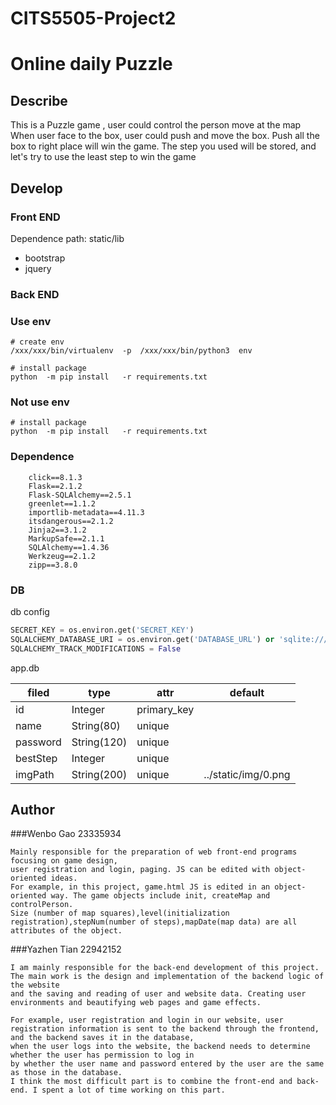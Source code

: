 # CITS5505-Project2
# Online daily Puzzle

## Describe

This is a Puzzle game , user could control the person move at the map
When user face to the box, user could push and move the box.
Push all the box to right place will win the game.
The step you used will be stored, and let's try to use the least step to win the game


## Develop

### Front END

Dependence path: static/lib
  * bootstrap
  * jquery


### Back END
### Use env

```shell
# create env
/xxx/xxx/bin/virtualenv  -p  /xxx/xxx/bin/python3  env

# install package
python  -m pip install   -r requirements.txt 

```

### Not use env

```shell
# install package
python  -m pip install   -r requirements.txt 
```

### Dependence

```shell
    click==8.1.3
    Flask==2.1.2
    Flask-SQLAlchemy==2.5.1
    greenlet==1.1.2
    importlib-metadata==4.11.3
    itsdangerous==2.1.2
    Jinja2==3.1.2
    MarkupSafe==2.1.1
    SQLAlchemy==1.4.36
    Werkzeug==2.1.2
    zipp==3.8.0
```
### DB
db config

```python 
SECRET_KEY = os.environ.get('SECRET_KEY')
SQLALCHEMY_DATABASE_URI = os.environ.get('DATABASE_URL') or 'sqlite:///' + os.path.join(basedir, 'app.db')
SQLALCHEMY_TRACK_MODIFICATIONS = False
```

app.db

| filed    | type        | attr        | default |
|----------|-------------|-------------|--------|
| id       | Integer     | primary_key |     |
| name     | String(80)  | unique      |        |
| password | String(120) | unique      |        |
| bestStep | Integer     | unique      |        |
| imgPath  | String(200) | unique      |../static/img/0.png|

## Author
###Wenbo Gao 23335934 
```
Mainly responsible for the preparation of web front-end programs focusing on game design, 
user registration and login, paging. JS can be edited with object-oriented ideas. 
For example, in this project, game.html JS is edited in an object-oriented way. The game objects include init, createMap and controlPerson.
Size (number of map squares),level(initialization registration),stepNum(number of steps),mapDate(map data) are all attributes of the object.
```

###Yazhen Tian 22942152
```
I am mainly responsible for the back-end development of this project. 
The main work is the design and implementation of the backend logic of the website 
and the saving and reading of user and website data. Creating user environments and beautifying web pages and game effects.

For example, user registration and login in our website, user registration information is sent to the backend through the frontend,
and the backend saves it in the database, 
when the user logs into the website, the backend needs to determine whether the user has permission to log in 
by whether the user name and password entered by the user are the same as those in the database.
I think the most difficult part is to combine the front-end and back-end. I spent a lot of time working on this part.
```


